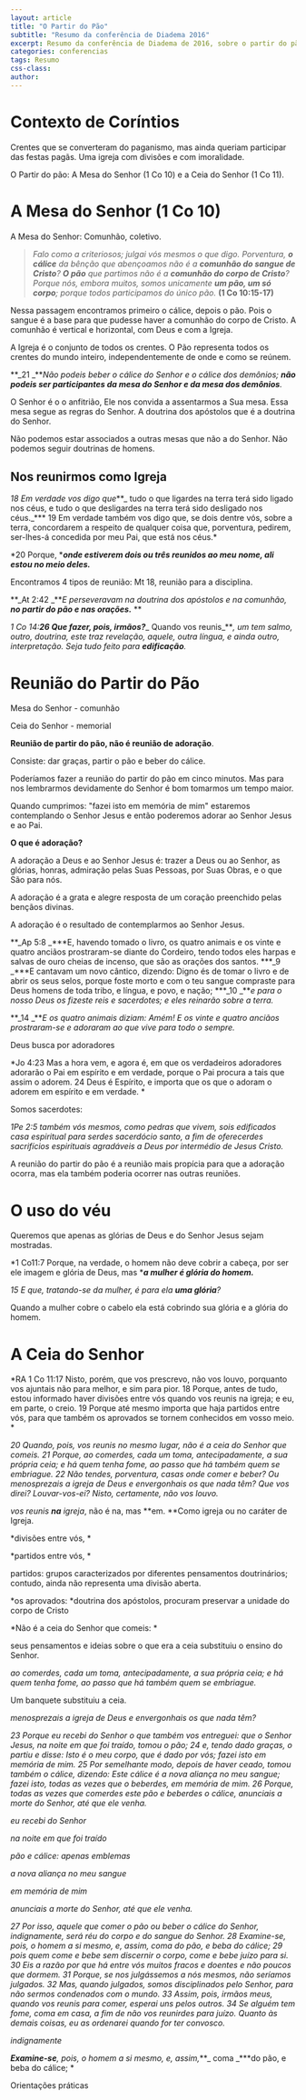```yaml
---
layout: article
title: "O Partir do Pão"
subtitle: "Resumo da conferência de Diadema 2016"
excerpt: Resumo da conferência de Diadema de 2016, sobre o partir do pão.
categories: conferencias
tags: Resumo
css-class:
author:
---
```


# Contexto de Coríntios

Crentes que se converteram do paganismo, mas ainda queriam participar das festas pagãs. Uma igreja com divisões e com imoralidade.

O Partir do pão: A Mesa do Senhor (1 Co 10) e a Ceia do Senhor (1 Co 11).

# A Mesa do Senhor (1 Co 10)

A Mesa do Senhor: Comunhão, coletivo.

> *Falo como a criteriosos; julgai vós mesmos o que digo. Porventura, **o cálice** da bênção que abençoamos não é a **comunhão do sangue de Cristo**? **O pão** que partimos não é a **comunhão do corpo de Cristo**? Porque nós, embora muitos, somos unicamente **um pão, um só corpo**; porque todos participamos do único pão.* **(1 Co 10:15-17)**

Nessa passagem encontramos primeiro o cálice, depois o pão. Pois o sangue é a base para que pudesse haver a comunhão do corpo de Cristo. A comunhão é vertical e horizontal, com Deus e com a Igreja.

A Igreja é o conjunto de todos os crentes. O Pão representa todos os crentes do mundo inteiro, independentemente de onde e como se reúnem.

**_21 _***Não podeis beber o cálice do Senhor e o cálice dos demônios; ***_não podeis ser participantes da mesa do Senhor e da mesa dos demônios_***.*

O Senhor é o o anfitrião, Ele nos convida a assentarmos a Sua mesa. Essa mesa segue as regras do Senhor. A doutrina dos apóstolos que é a doutrina do Senhor.

Não podemos estar associados a outras mesas que não a do Senhor. Não podemos seguir doutrinas de homens.

## Nos reunirmos como Igreja

*18 Em verdade vos digo que***_ tudo o que ligardes na terra terá sido ligado nos céus, e tudo o que desligardes na terra terá sido desligado nos céus._*** 19 Em verdade também vos digo que, se dois dentre vós, sobre a terra, concordarem a respeito de qualquer coisa que, porventura, pedirem, ser-lhes-á concedida por meu Pai, que está nos céus.*

*20 Porque, ***_onde estiverem dois ou três reunidos ao meu nome, ali estou no meio deles._**

Encontramos 4 tipos de reunião:  Mt 18, reunião para a disciplina.

**_At 2:42 _***E perseveravam na doutrina dos apóstolos e na comunhão, ***_no partir do pão e nas orações._**** **

*1 Co 14:**26 Que fazer, pois, irmãos?***_ Quando vos reunis_***, um tem salmo, outro, doutrina, este traz revelação, aquele, outra língua, e ainda outro, interpretação. Seja tudo feito para ***_edificação_***.*

# Reunião do Partir do Pão

Mesa do Senhor - comunhão

Ceia do Senhor - memorial

**Reunião de partir do pão, não é reunião de adoração**.

Consiste: dar graças, partir o pão e beber do cálice.

Poderíamos fazer a reunião do partir do pão em cinco minutos. Mas para nos lembrarmos devidamente do Senhor é bom tomarmos um tempo maior.  

Quando cumprimos: "fazei isto em memória de mim" estaremos contemplando o Senhor Jesus e então poderemos adorar ao Senhor Jesus e ao Pai.

**O que é adoração?**

A adoração a Deus e ao Senhor Jesus é: trazer a Deus ou ao Senhor, as glórias, honras,  admiração pelas Suas Pessoas, por Suas Obras, e o que São para nós.

A adoração é a grata e alegre resposta de um coração preenchido pelas bençãos divinas.

A adoração é o resultado de contemplarmos ao Senhor Jesus.

**_Ap 5:8 _***E, havendo tomado o livro, os quatro animais e os vinte e quatro anciãos prostraram-se diante do Cordeiro, tendo todos eles harpas e salvas de ouro cheias de incenso, que são as orações dos santos. ***_9 _***E cantavam um novo cântico, dizendo: Digno és de tomar o livro e de abrir os seus selos, porque foste morto e com o teu sangue compraste para Deus homens de toda tribo, e língua, e povo, e nação; ***_10 _***e para o nosso Deus os fizeste reis e sacerdotes; e eles reinarão sobre a terra.*

**_14 _***E os quatro animais diziam: Amém! E os vinte e quatro anciãos prostraram-se e adoraram ao que vive para todo o sempre.*

Deus busca por adoradores

*Jo 4:23 Mas a hora vem, e agora é, em que os verdadeiros adoradores adorarão o Pai em espírito e em verdade, porque o Pai procura a tais que assim o adorem. 24 Deus é Espírito, e importa que os que o adoram o adorem em espírito e em verdade. *

Somos sacerdotes:

*1Pe 2:5 também vós mesmos, como pedras que vivem, sois edificados casa espiritual para serdes sacerdócio santo, a fim de oferecerdes sacrifícios espirituais agradáveis a Deus por intermédio de Jesus Cristo.*

A reunião do partir do pão é a reunião mais propícia para que a adoração ocorra, mas ela também poderia ocorrer nas outras reuniões.

# O uso do véu

Queremos que apenas as glórias de Deus e do Senhor Jesus sejam mostradas.

*1 Co11:7 Porque, na verdade, o homem não deve cobrir a cabeça, por ser ele imagem e glória de Deus, mas ***_a mulher é glória do homem._**

*15 E que, tratando-se da mulher, é para ela ***_uma glória_***?*

Quando a mulher cobre o cabelo ela está cobrindo sua glória e a glória do homem.

# A Ceia do Senhor

*RA 1 Co 11:17 Nisto, porém, que vos prescrevo, não vos louvo, porquanto vos ajuntais não para melhor, e sim para pior. 18 Porque, antes de tudo, estou informado haver divisões entre vós quando vos reunis na igreja; e eu, em parte, o creio. 19 Porque até mesmo importa que haja partidos entre vós, para que também os aprovados se tornem conhecidos em vosso meio. *

*20 Quando, pois, vos reunis no mesmo lugar, não é a ceia do Senhor que comeis. 21 Porque, ao comerdes, cada um toma, antecipadamente, a sua própria ceia; e há quem tenha fome, ao passo que há também quem se embriague.
22 Não tendes, porventura, casas onde comer e beber? Ou menosprezais a igreja de Deus e envergonhais os que nada têm? Que vos direi? Louvar-vos-ei? Nisto, certamente, não vos louvo.*

*vos reunis ***_na_*** igreja*, não é na, mas **em. **Como igreja ou no caráter de Igreja.

*divisões entre vós,  *

*partidos entre vós, *

partidos: grupos caracterizados por diferentes pensamentos doutrinários; contudo, ainda não representa uma divisão aberta.

*os aprovados: *doutrina dos apóstolos, procuram preservar a unidade do corpo de Cristo

*Não é a ceia do Senhor que comeis: *

seus pensamentos e ideias sobre o que era a ceia substituiu o ensino do Senhor.

*ao comerdes, cada um toma, antecipadamente, a sua própria ceia; e há quem tenha fome, ao passo que há também quem se embriague.*

Um banquete substituiu a ceia.

*menosprezais a igreja de Deus e envergonhais os que nada têm?*

*23 Porque eu recebi do Senhor o que também vos entreguei: que o Senhor Jesus, na noite em que foi traído, tomou o pão; 24 e, tendo dado graças, o partiu e disse: Isto é o meu corpo, que é dado por vós; fazei isto em memória de mim. 25 Por semelhante modo, depois de haver ceado, tomou também o cálice, dizendo: Este cálice é a nova aliança no meu sangue; fazei isto, todas as vezes que o beberdes, em memória de mim. 26 Porque, todas as vezes que comerdes este pão e beberdes o cálice, anunciais a morte do Senhor, até que ele venha.*

*eu recebi do Senhor*

*na noite em que foi traído*

*pão e cálice: apenas emblemas*

*a nova aliança no meu sangue*

*em memória de mim*

*anunciais a morte do Senhor, até que ele venha.*

*27 Por isso, aquele que comer o pão ou beber o cálice do Senhor, indignamente, será réu do corpo e do sangue do Senhor. 28 Examine-se, pois, o homem a si mesmo, e, assim, coma do pão, e beba do cálice; 29 pois quem come e bebe sem discernir o corpo, come e bebe juízo para si. 30 Eis a razão por que há entre vós muitos fracos e doentes e não poucos que dormem. 31 Porque, se nos julgássemos a nós mesmos, não seríamos julgados. 32 Mas, quando julgados, somos disciplinados pelo Senhor, para não sermos condenados com o mundo. 33 Assim, pois, irmãos meus, quando vos reunis para comer, esperai uns pelos outros. 34 Se alguém tem fome, coma em casa, a fim de não vos reunirdes para juízo. Quanto às demais coisas, eu as ordenarei quando for ter convosco.*

*indignamente*

**_Examine-se_***, pois, o homem a si mesmo, e, assim,***_ coma _***do pão, e beba do cálice; *

Orientações práticas
